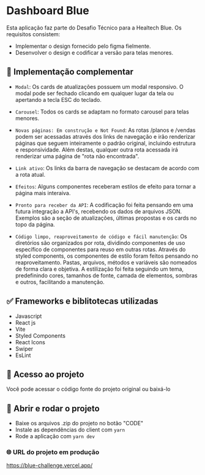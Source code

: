 # Dashboard Blue

Esta aplicação faz parte do Desafio Técnico para a Healtech Blue. Os requisitos consistem:

- Implementar o design fornecido pelo figma fielmente.
- Desenvolver o design e codificar a versão para telas menores. 

## :hammer: Implementação complementar

- `Modal`: Os cards de atualizações possuem um modal responsivo. O modal pode ser fechado clicando em qualquer lugar da tela ou apertando a tecla ESC do teclado.

- `Carousel`: Todos os cards se adaptam no formato carousel para telas menores.

- `Novas páginas: Em construção e Not Found`: As rotas /planos e /vendas podem ser acessadas através dos links de navegação e irão renderizar páginas que seguem inteiramente o padrão original, incluindo estrutura e responsividade. Além destas, qualquer outra rota acessada irá renderizar uma página de "rota não encontrada".

- `Link ativo`: Os links da barra de navegação se destacam de acordo com a rota atual.

- `Efeitos`: Alguns componentes receberam estilos de efeito para tornar a página mais interaiva.

- `Pronto para receber da API`: A codificação foi feita pensando em uma futura integração a API's, recebendo os dados de arquivos JSON. Exemplos são a seção de atualizações, últimas propostas e os cards no topo da página.

- `Código limpo, reaproveitamento de código e fácil manutenção`:  Os diretórios são organizados por rota, dividindo componentes de uso específico de componentes para reuso em outras rotas. Através do styled components, os componentes de estilo foram feitos pensando no reaproveitamento. Pastas, arquivos, métodos e variáveis são nomeados de forma clara e objetiva. A estilização foi feita seguindo um tema, predefinindo cores, tamanhos de fonte, camada de elementos, sombras e outros, facilitando a manutenção.

## :white_check_mark: Frameworks e biblitotecas utilizadas

- Javascript
- React js
- Vite
- Styled Components
- React Icons
- Swiper
- EsLint
  
## :open_file_folder: Acesso ao projeto

Você pode acessar o código fonte do projeto original ou baixá-lo

## :checkered_flag: Abrir e rodar o projeto

- Baixe os arquivos .zip do projeto no botão "CODE"
- Instale as dependências do client com `yarn`
- Rode a aplicação com `yarn dev`

### :globe_with_meridians: URL do projeto em produção

https://blue-challenge.vercel.app/
